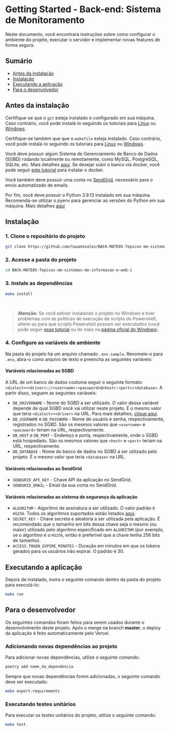 # Getting Started - Back-end: Sistema de Monitoramento
Neste documento, você encontrará instruções sobre como configurar o ambiente do projeto,
executar o servidor e implementar novas features de forma segura.

## Sumário
- [Antes da instalação](#antes-da-instalação)
- [Instalação](#instalação)
- [Executando a aplicação](#executando-a-aplicação)
- [Para o desenvolvedor](#para-o-desenvolvedor)

## Antes da instalação
Certifique-se que o `git` esteja instalado e configurado em sua máquina. Caso contrário, você pode instalá-lo seguindo os tutoriais para [Linux](https://diolinux.com.br/tutoriais/instalar-e-usar-git-no-linux-2.html) ou [Windows](https://phoenixnap.com/kb/how-to-install-git-windows).

Certifique-se também que que o `makefile` esteja instalado. Caso contrário, você pode instalá-lo seguindo os tutoriais para [Linux](https://ioflood.com/blog/install-make-command-linux/) ou [Windows](https://leangaurav.medium.com/how-to-setup-install-gnu-make-on-windows-324480f1da69).

Você deve possuir algum Sistema de Gerenciamento de Banco de Dados (SGBD) rodando localmente ou remotamente, como MySQL, PostgreSQL, SQLite, etc. Mais detalhes [aqui](https://docs.sqlalchemy.org/en/20/dialects/index.html). Se desejar subir o banco via docker, você pode seguir [este tutorial](https://gist.github.com/martinsam16/4492957e3bbea34046f2c8b49c3e5ac0) para instalar o docker.

Você também deve possuir uma conta no [SendGrid](https://sendgrid.com/), necessário para o envio automatizado de emails.

Por fim, você deve possuir o Python 3.9.13 instalado em sua máquina. Recomenda-se utilizar o pyenv para gerenciar as versões do Python em sua máquina. Mais detalhes [aqui](https://github.com/pyenv/pyenv?tab=readme-ov-file#simple-python-version-management-pyenv)


## Instalação

### 1. Clone o repositório do projeto

```sh
git clone https://github.com/tauanesales/BACK-MATE85-Topicos-em-sistemas-de-informacao-e-web-i.git
```

### 2. Acesse a pasta do projeto

```sh
cd BACK-MATE85-Topicos-em-sistemas-de-informacao-e-web-i
```

### 3. Instale as dependências

```sh
make install
```
<br>

> **Atenção:** Se você estiver instalando o projeto no Windows e tiver problemas com as políticas de execução de scripts do Powershell, altere-as para que scripts Powershell possam ser executados (você pode seguir [esse tutorial](https://lazyadmin.nl/powershell/running-scripts-is-disabled-on-this-system/) ou ler mais na [página oficial do Windows](https://learn.microsoft.com/pt-br/powershell/module/microsoft.powershell.core/about/about_execution_policies)).

### 4. Configure as variáveis de ambiente
Na pasta do projeto há um arquivo chamado `.env.sample`. Renomeie-o para `.env`, abra-o como arquivo de texto e preencha as seguintes variáveis:

#### Variáveis relacionadas ao SGBD
A URL de um banco de dados costuma seguir o seguinte formato: `<dialect>+<driver>://<username>:<password>@<host>:<port>/<database>`. A partir disso, seguem as seguintes variáveis:
- `DB_DRIVERNAME` - Nome do SGBD a ser utilizado. O valor dessa variável depende de qual SGBD você vai utilizar neste projeto. É o mesmo valor que teria `<dialect>+<driver>` na URL. Para mais detalhes, [clique aqui](https://docs.sqlalchemy.org/en/20/core/engines.html#backend-specific-urls).
- `DB_USERNAME` e `DB_PASSWORD` - Nome de usuário e senha, respectivamente, registrados no SGBD. São os mesmos valores que `<username>` e `<password>` teriam na URL, respectivamente.
- `DB_HOST` e `DB_PORT` - Endereço e porta, respectivamente, onde o SGBD está hospedado. São os mesmos valores que `<host>` e `<port>` teriam na URL, respectivamente.
- `DB_DATABASE` - Nome do banco de dados no SGBD a ser utilizado pelo projeto. É o mesmo valor que teria `<database>` na URL.

#### Variáveis relacionadas ao SendGrid
- `SENDGRID_API_KEY` - Chave API da aplicação no SendGrid.
- `SENDGRID_EMAIL` - Email da sua conta no SendGrid.

#### Variáveis relacionadas ao sistema de segurança da aplicação
- `ALGORITHM` - Algoritmo de assinatura a ser utilizado. O valor padrão é `HS256`. Todos os algorítmos suportados estão listados [aqui](https://python-jose.readthedocs.io/en/latest/jws/index.html#supported-algorithms).
- `SECRET_KEY` - Chave secreta e aleatória a ser utilizada pela aplicação. É recomendado que o tamanho em bits dessa chave seja o mesmo (ou maior) utilizado pelo algoritmo especificado em `ALGORITHM` (por exemplo, se o algoritmo é o `HS256`, então é preferível que a chave tenha 256 bits de tamanho).
- `ACCESS_TOKEN_EXPIRE_MINUTES` - Duração em minutos em que os tokens gerados para os usuários irão expirar. O padrão é 30.

## Executando a aplicação
Depois de instalado, insira o seguinte comando dentro da pasta do projeto para executá-lo:
```sh
make run
```

## Para o desenvolvedor
Os seguintes comandos foram feitos para serem usados durante o desenvolvimento deste projeto. Após o merge na branch **master**, o deploy da aplicação é feito automaticamente pelo Vercel.

### Adicionando novas dependências ao projeto
Para adicionar novas dependências, utilize o seguinte comando:
```sh
poetry add nome_da_dependencia
```

Sempre que novas dependências forem adicionadas, o seguinte comando deve ser executado:
```sh
make export-requirements
```

### Executando testes unitários
Para executar os testes unitários do projeto, utilize o seguinte comando:
```sh
make test
```
